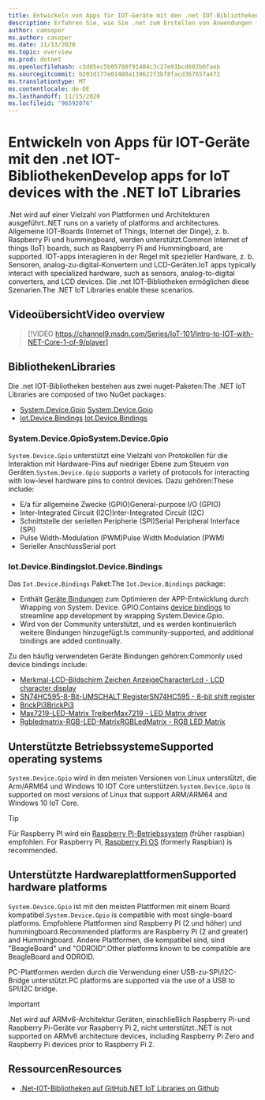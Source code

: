 ```yaml
---
title: Entwickeln von Apps für IOT-Geräte mit den .net IOT-Bibliotheken
description: Erfahren Sie, wie Sie .net zum Erstellen von Anwendungen für IOT-Geräte und-Szenarien verwenden können.
author: camsoper
ms.author: casoper
ms.date: 11/13/2020
ms.topic: overview
ms.prod: dotnet
ms.openlocfilehash: c3d05ec5b05780f91404c3c27e91bcd602b0faeb
ms.sourcegitcommit: b201d177e01480a139622f3bf8facd367657a472
ms.translationtype: MT
ms.contentlocale: de-DE
ms.lasthandoff: 11/15/2020
ms.locfileid: "96592076"
---
```

# <a name="develop-apps-for-iot-devices-with-the-net-iot-libraries"></a><span data-ttu-id="e4353-103">Entwickeln von Apps für IOT-Geräte mit den .net IOT-Bibliotheken</span><span class="sxs-lookup"><span data-stu-id="e4353-103">Develop apps for IoT devices with the .NET IoT Libraries</span></span>

<span data-ttu-id="e4353-104">.Net wird auf einer Vielzahl von Plattformen und Architekturen ausgeführt.</span><span class="sxs-lookup"><span data-stu-id="e4353-104">.NET runs on a variety of platforms and architectures.</span></span> <span data-ttu-id="e4353-105">Allgemeine IOT-Boards (Internet of Things, Internet der Dinge), z. b. Raspberry Pi und hummingboard, werden unterstützt.</span><span class="sxs-lookup"><span data-stu-id="e4353-105">Common Internet of things (IoT) boards, such as Raspberry Pi and Hummingboard, are supported.</span></span> <span data-ttu-id="e4353-106">IOT-apps interagieren in der Regel mit spezieller Hardware, z. b. Sensoren, analog-zu-digital-Konvertern und LCD-Geräten.</span><span class="sxs-lookup"><span data-stu-id="e4353-106">IoT apps typically interact with specialized hardware, such as sensors, analog-to-digital converters, and LCD devices.</span></span> <span data-ttu-id="e4353-107">Die .net IOT-Bibliotheken ermöglichen diese Szenarien.</span><span class="sxs-lookup"><span data-stu-id="e4353-107">The .NET IoT Libraries enable these scenarios.</span></span>

## <a name="video-overview"></a><span data-ttu-id="e4353-108">Videoübersicht</span><span class="sxs-lookup"><span data-stu-id="e4353-108">Video overview</span></span>

<!--markdownlint-disable MD034 -->
> [!VIDEO https://channel9.msdn.com/Series/IoT-101/Intro-to-IOT-with-NET-Core-1-of-9/player]

## <a name="libraries"></a><span data-ttu-id="e4353-109">Bibliotheken</span><span class="sxs-lookup"><span data-stu-id="e4353-109">Libraries</span></span>

<span data-ttu-id="e4353-110">Die .net IOT-Bibliotheken bestehen aus zwei nuget-Paketen:</span><span class="sxs-lookup"><span data-stu-id="e4353-110">The .NET IoT Libraries are composed of two NuGet packages:</span></span>

- <span data-ttu-id="e4353-111">[System.Device.Gpio](https://www.nuget.org/packages/System.Device.Gpio/) <span class="docon docon-navigate-external x-hidden-focus"></span></span><span class="sxs-lookup"><span data-stu-id="e4353-111">[System.Device.Gpio](https://www.nuget.org/packages/System.Device.Gpio/) <span class="docon docon-navigate-external x-hidden-focus"></span></span></span>
- <span data-ttu-id="e4353-112">[Iot.Device.Bindings](https://www.nuget.org/packages/Iot.Device.Bindings/) <span class="docon docon-navigate-external x-hidden-focus"></span></span><span class="sxs-lookup"><span data-stu-id="e4353-112">[Iot.Device.Bindings](https://www.nuget.org/packages/Iot.Device.Bindings/) <span class="docon docon-navigate-external x-hidden-focus"></span></span></span>

### <a name="systemdevicegpio"></a><span data-ttu-id="e4353-113">System.Device.Gpio</span><span class="sxs-lookup"><span data-stu-id="e4353-113">System.Device.Gpio</span></span>

<span data-ttu-id="e4353-114">`System.Device.Gpio` unterstützt eine Vielzahl von Protokollen für die Interaktion mit Hardware-Pins auf niedriger Ebene zum Steuern von Geräten.</span><span class="sxs-lookup"><span data-stu-id="e4353-114">`System.Device.Gpio` supports a variety of protocols for interacting with low-level hardware pins to control devices.</span></span> <span data-ttu-id="e4353-115">Dazu gehören:</span><span class="sxs-lookup"><span data-stu-id="e4353-115">These include:</span></span>

- <span data-ttu-id="e4353-116">E/a für allgemeine Zwecke (GPIO)</span><span class="sxs-lookup"><span data-stu-id="e4353-116">General-purpose I/O (GPIO)</span></span>
- <span data-ttu-id="e4353-117">Inter-Integrated Circuit (I2C)</span><span class="sxs-lookup"><span data-stu-id="e4353-117">Inter-Integrated Circuit (I2C)</span></span>
- <span data-ttu-id="e4353-118">Schnittstelle der seriellen Peripherie (SPI)</span><span class="sxs-lookup"><span data-stu-id="e4353-118">Serial Peripheral Interface (SPI)</span></span>
- <span data-ttu-id="e4353-119">Pulse Width-Modulation (PWM)</span><span class="sxs-lookup"><span data-stu-id="e4353-119">Pulse Width Modulation (PWM)</span></span>
- <span data-ttu-id="e4353-120">Serieller Anschluss</span><span class="sxs-lookup"><span data-stu-id="e4353-120">Serial port</span></span>

### <a name="iotdevicebindings"></a><span data-ttu-id="e4353-121">Iot.Device.Bindings</span><span class="sxs-lookup"><span data-stu-id="e4353-121">Iot.Device.Bindings</span></span>

<span data-ttu-id="e4353-122">Das `Iot.Device.Bindings` Paket:</span><span class="sxs-lookup"><span data-stu-id="e4353-122">The `Iot.Device.Bindings` package:</span></span>

* <span data-ttu-id="e4353-123">Enthält [Geräte Bindungen](https://github.com/dotnet/iot/blob/master/src/devices/README.md) <span class="docon docon-navigate-external x-hidden-focus"></span> zum Optimieren der APP-Entwicklung durch Wrapping von System. Device. GPIO.</span><span class="sxs-lookup"><span data-stu-id="e4353-123">Contains [device bindings](https://github.com/dotnet/iot/blob/master/src/devices/README.md) <span class="docon docon-navigate-external x-hidden-focus"></span> to streamline app development by wrapping System.Device.Gpio.</span></span>
* <span data-ttu-id="e4353-124">Wird von der Community unterstützt, und es werden kontinuierlich weitere Bindungen hinzugefügt.</span><span class="sxs-lookup"><span data-stu-id="e4353-124">Is community-supported, and additional bindings are added continually.</span></span>

<span data-ttu-id="e4353-125">Zu den häufig verwendeten Geräte Bindungen gehören:</span><span class="sxs-lookup"><span data-stu-id="e4353-125">Commonly used device bindings include:</span></span>

- <span data-ttu-id="e4353-126">[Merkmal-LCD-Bildschirm Zeichen Anzeige](https://github.com/dotnet/iot/tree/master/src/devices/CharacterLcd)<span class="docon docon-navigate-external x-hidden-focus"></span></span><span class="sxs-lookup"><span data-stu-id="e4353-126">[CharacterLcd - LCD character display](https://github.com/dotnet/iot/tree/master/src/devices/CharacterLcd) <span class="docon docon-navigate-external x-hidden-focus"></span></span></span>
- <span data-ttu-id="e4353-127">[SN74HC595-8-Bit-UMSCHALT Register](https://github.com/dotnet/iot/tree/master/src/devices/Sn74hc595)<span class="docon docon-navigate-external x-hidden-focus"></span></span><span class="sxs-lookup"><span data-stu-id="e4353-127">[SN74HC595 - 8-bit shift register](https://github.com/dotnet/iot/tree/master/src/devices/Sn74hc595) <span class="docon docon-navigate-external x-hidden-focus"></span></span></span>
- <span data-ttu-id="e4353-128">[BrickPi3](https://github.com/dotnet/iot/tree/master/src/devices/BrickPi3)<span class="docon docon-navigate-external x-hidden-focus"></span></span><span class="sxs-lookup"><span data-stu-id="e4353-128">[BrickPi3](https://github.com/dotnet/iot/tree/master/src/devices/BrickPi3) <span class="docon docon-navigate-external x-hidden-focus"></span></span></span>
- <span data-ttu-id="e4353-129">[Max7219-LED-Matrix Treiber](https://github.com/dotnet/iot/tree/master/src/devices/Max7219)<span class="docon docon-navigate-external x-hidden-focus"></span></span><span class="sxs-lookup"><span data-stu-id="e4353-129">[Max7219 - LED Matrix driver](https://github.com/dotnet/iot/tree/master/src/devices/Max7219) <span class="docon docon-navigate-external x-hidden-focus"></span></span></span>
- <span data-ttu-id="e4353-130">[Rgbledmatrix-RGB-LED-Matrix](https://github.com/dotnet/iot/tree/master/src/devices/RGBLedMatrix)<span class="docon docon-navigate-external x-hidden-focus"></span></span><span class="sxs-lookup"><span data-stu-id="e4353-130">[RGBLedMatrix - RGB LED Matrix](https://github.com/dotnet/iot/tree/master/src/devices/RGBLedMatrix) <span class="docon docon-navigate-external x-hidden-focus"></span></span></span>

## <a name="supported-operating-systems"></a><span data-ttu-id="e4353-131">Unterstützte Betriebssysteme</span><span class="sxs-lookup"><span data-stu-id="e4353-131">Supported operating systems</span></span>

<span data-ttu-id="e4353-132">`System.Device.Gpio` wird in den meisten Versionen von Linux unterstützt, die Arm/ARM64 und Windows 10 IOT Core unterstützen.</span><span class="sxs-lookup"><span data-stu-id="e4353-132">`System.Device.Gpio` is supported on most versions of Linux that support ARM/ARM64 and Windows 10 IoT Core.</span></span>

> [!TIP]
> <span data-ttu-id="e4353-133">Für Raspberry PI wird ein [Raspberry Pi-Betriebssystem](https://www.raspberrypi.org/documentation/installation/installing-images/README.md) <span class="docon docon-navigate-external x-hidden-focus"></span> (früher raspbian) empfohlen.  </span><span class="sxs-lookup"><span data-stu-id="e4353-133">For Raspberry Pi, [Raspberry Pi OS](https://www.raspberrypi.org/documentation/installation/installing-images/README.md)  <span class="docon docon-navigate-external x-hidden-focus"></span> (formerly Raspbian) is recommended.</span></span>

## <a name="supported-hardware-platforms"></a><span data-ttu-id="e4353-134">Unterstützte Hardwareplattformen</span><span class="sxs-lookup"><span data-stu-id="e4353-134">Supported hardware platforms</span></span>

<span data-ttu-id="e4353-135">`System.Device.Gpio` ist mit den meisten Plattformen mit einem Board kompatibel.</span><span class="sxs-lookup"><span data-stu-id="e4353-135">`System.Device.Gpio` is compatible with most single-board platforms.</span></span> <span data-ttu-id="e4353-136">Empfohlene Plattformen sind Raspberry PI (2 und höher) und hummingboard.</span><span class="sxs-lookup"><span data-stu-id="e4353-136">Recommended platforms are Raspberry Pi (2 and greater) and Hummingboard.</span></span> <span data-ttu-id="e4353-137">Andere Plattformen, die kompatibel sind, sind "BeagleBoard" und "ODROID".</span><span class="sxs-lookup"><span data-stu-id="e4353-137">Other platforms known to be compatible are BeagleBoard and ODROID.</span></span>

<span data-ttu-id="e4353-138">PC-Plattformen werden durch die Verwendung einer USB-zu-SPI/I2C-Bridge unterstützt.</span><span class="sxs-lookup"><span data-stu-id="e4353-138">PC platforms are supported via the use of a USB to SPI/I2C bridge.</span></span>

> [!IMPORTANT]
> <span data-ttu-id="e4353-139">.Net wird auf ARMv6-Architektur Geräten, einschließlich Raspberry Pi-und Raspberry Pi-Geräte vor Raspberry Pi 2, nicht unterstützt.</span><span class="sxs-lookup"><span data-stu-id="e4353-139">.NET is not supported on ARMv6 architecture devices, including Raspberry Pi Zero and Raspberry Pi devices prior to Raspberry Pi 2.</span></span>

## <a name="resources"></a><span data-ttu-id="e4353-140">Ressourcen</span><span class="sxs-lookup"><span data-stu-id="e4353-140">Resources</span></span>

- <span data-ttu-id="e4353-141">[.Net-IOT-Bibliotheken auf GitHub](https://github.com/dotnet/iot)<span class="docon docon-navigate-external x-hidden-focus"></span></span><span class="sxs-lookup"><span data-stu-id="e4353-141">[.NET IoT Libraries on Github](https://github.com/dotnet/iot) <span class="docon docon-navigate-external x-hidden-focus"></span></span></span>

